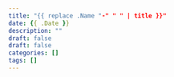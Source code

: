 ```yaml
---
title: "{{ replace .Name "-" " " | title }}"
date: {{ .Date }}
description: ""
draft: false
draft: false
categories: []
tags: []
---
```

